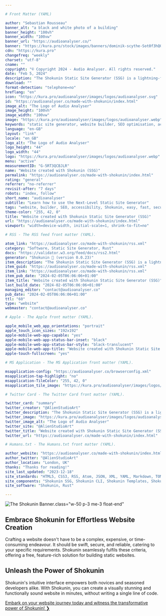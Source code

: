 ```yaml
---

# Front Matter (YAML)

author: "Sebastian Rousseau"
banner_alt: "a black and white photo of a building"
banner_height: "100vh"
banner_width: "100vw"
banner_url: "https://audioanalyser.co/"
banner: "https://kura.pro/stock/images/banners/dominik-scythe-Sot0f3hQQ4Y.webp"
cdn: "https://kura.pro"
changefreq: "weekly"
charset: "utf-8"
cname: ""
copyright: "© Copyright 2024 - Audio Analyser. All rights reserved."
date: "Feb 5, 2024"
description: "The Shokunin Static Site Generator (SSG) is a lightning-fast tool for Search Engine Optimisation (SEO) and compliance to Accessibility Standards."
download: ""
format-detection: "telephone=no"
hreflang: "en"
icon: "https://kura.pro/audioanalyser/images/logos/audioanalyser.svg"
id: "https://audioanalyser.co/made-with-shokunin/index.html"
image_alt: "The Logo of Audio Analyser"
image_height: "100vh"
image_width: "100vw"
image: "https://kura.pro/audioanalyser/images/logos/audioanalyser.webp"
keywords: "static site generator, website builder, SEO optimisation, accessibility, Shokunin, easy to use, fast, secure, reliable, free"
language: "en-GB"
layout: "link"
locale: "en_GB"
logo_alt: "The Logo of Audio Analyser"
logo_height: "44"
logo_width: "44"
logo: "https://kura.pro/audioanalyser/images/logos/audioanalyser.webp"
menu: "active"
measurementID: "G-5RT3QCBJLR"
name: "Website created with Shokunin (SSG)"
permalink: "https://audioanalyser.co/made-with-shokunin/index.html"
rating: "general"
referrer: "no-referrer"
revisit-after: "7 days"
robots: "index, follow"
short_name: "audioanalyser"
subtitle: "Learn how to use the Next-Level Static Site Generator"
tags: "website, builder, SEO, accessibility, Shokunin, easy, fast, secure, reliable, free"
theme-color: "255, 42, 0"
title: "Website created with Shokunin Static Site Generator (SSG)"
url: "https://audioanalyser.co/made-with-shokunin/index.html"
viewport: "width=device-width, initial-scale=1, shrink-to-fit=no"

# RSS - The RSS feed front matter (YAML).

atom_link: "https://audioanalyser.co/made-with-shokunin/rss.xml"
category: "Software, Static Site Generator, Rust"
docs: "https://validator.w3.org/feed/docs/rss2.html"
generator: "Shokunin 🦀 (version 0.0.23)"
item_description: "The Shokunin Static Site Generator (SSG) is a lightning-fast tool for Search Engine Optimisation (SEO) and compliance to Accessibility Standards."
item_guid: "https://audioanalyser.co/made-with-shokunin/rss.xml"
item_link: "https://audioanalyser.co/made-with-shokunin/rss.xml"
item_pub_date: "2024-02-05T06:06:06+01:00"
item_title: "Website created with Shokunin Static Site Generator (SSG)"
last_build_date: "2024-02-05T06:06:06+01:00"
managing_editor: "contact@audioanalyser.co"
pub_date: "2024-02-05T06:06:06+01:00"
ttl: "60"
type: "website"
webmaster: "contact@audioanalyser.co"

# Apple - The Apple front matter (YAML).

apple_mobile_web_app_orientations: "portrait"
apple_touch_icon_sizes: "192x192"
apple-mobile-web-app-capable: "yes"
apple-mobile-web-app-status-bar-inset: "black"
apple-mobile-web-app-status-bar-style: "black-translucent"
apple-mobile-web-app-title: "Website created with Shokunin Static Site Generator (SSG)"
apple-touch-fullscreen: "yes"

# MS Application - The MS Application front matter (YAML).

msapplication-config: "https://audioanalyser.co/browserconfig.xml"
msapplication-tap-highlight: "no"
msapplication-TileColor: "255, 42, 0"
msapplication_tile_image: "https://kura.pro/audioanalyser/images/logos/audioanalyser.webp"

# Twitter Card - The Twitter Card front matter (YAML).

twitter_card: "summary"
twitter_creator: "@AlienStudioArt"
twitter_description: "The Shokunin Static Site Generator (SSG) is a lightning-fast tool for Search Engine Optimisation (SEO) and compliance to Accessibility Standards."
twitter_image: "https://kura.pro/audioanalyser/images/logos/audioanalyser.webp"
twitter_image_alt: "The Logo of Audio Analyser"
twitter_site: "@AlienStudioArt"
twitter_title: "Website created with Shokunin Static Site Generator (SSG)"
twitter_url: "https://audioanalyser.co/made-with-shokunin/index.html"

# Humans.txt - The Humans.txt front matter (YAML).

author_website: "https://audioanalyser.co/made-with-shokunin/index.html"
author_twitter: "@AlienStudioArt"
author_location: "London, UK"
thanks: "Thanks for reading!"
site_last_updated: "2023-12-18"
site_standards: "HTML5, CSS3, RSS, Atom, JSON, XML, YAML, Markdown, TOML"
site_components: "Shokunin SSG, Shokunin CLI, Shokunin Templates, Shokunin Themes, Kaishi SSG, Kaishi CLI, Kaishi Templates, Kaishi Themes"
site_software: "Shokunin, Rust"

---
```


![The Shokunin Banner][01].class=\"w-50 p-3 me-3 float-end\"

## Embrace Shokunin for Effortless Website Creation

Crafting a website doesn't have to be a complex, expensive, or time-consuming endeavour. It should be swift, secure, and reliable, catering to your specific requirements. Shokunin seamlessly fulfils these criteria, offering a free, feature-rich solution for building static websites.

## Unleash the Power of Shokunin

Shokunin's intuitive interface empowers both novices and seasoned developers alike. With Shokunin, you can create a visually stunning and functionally sound website in minutes, without writing a single line of code.

[Embark on your website journey today and witness the transformative power of Shokunin! ❯][00]

[00]: https://shokunin.one/ "Shokunin: The Fastest Rust-Based Static Site Generator (SSG)"
[01]: https://kura.pro/shokunin/images/banners/banner-shokunin.png "Made with Shokunin, the fastest Rust-based Static Site Generator (SSG)"

